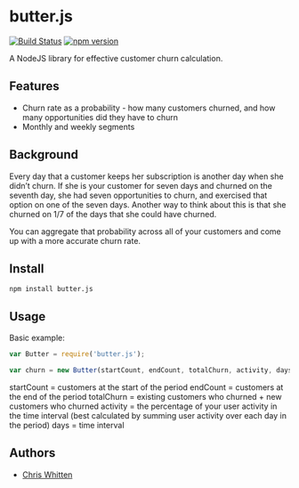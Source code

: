 butter.js
============
[![Build
Status](https://travis-ci.org/cwhitten/butter.js.svg)](https://travis-ci.org/cwhitten/butter.js) [![npm version](https://badge.fury.io/js/butter.js.svg)](http://badge.fury.io/js/butter.js)

A NodeJS library for effective customer churn calculation.

Features
--------
* Churn rate as a probability - how many customers churned, and how many opportunities did they have to churn
* Monthly and weekly segments

Background
----------

Every day that a customer keeps her subscription is another day when she didn’t
churn. If she is your customer for seven days and churned on the seventh day,
she had seven opportunities to churn, and exercised that option on one of the
seven days. Another way to think about this is that she churned on 1/7 of the
days that she could have churned.

You can aggregate that probability across all of your customers and come up with a
more accurate churn rate.

Install
-------

```
npm install butter.js
```

Usage
-----

Basic example:

```javascript
var Butter = require('butter.js');

var churn = new Butter(startCount, endCount, totalChurn, activity, days).churn();

```

startCount = customers at the start of the period
endCount = customers at the end of the period
totalChurn = existing customers who churned + new customers who churned
activity = the percentage of your user activity in the time interval (best calculated by summing user activity over each day in the period)
days = time interval

Authors
-------

* [Chris Whitten](https://github.com/cwhitten)

